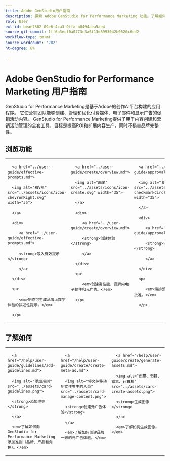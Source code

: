 ```yaml
---
title: Adobe GenStudio用户指南
description: 探索 Adobe GenStudio for Performance Marketing 功能。了解如何创建品牌内资产、生成变体和优化体验。
role: User
exl-id: beae7802-09e6-4ca3-9ffa-b8494aea5ae4
source-git-commit: 1ff6a3ecf0a0773c3a6f13d6993042b0620c6dd2
workflow-type: tm+mt
source-wordcount: '202'
ht-degree: 8%

---
```


# Adobe GenStudio for Performance Marketing 用户指南

GenStudio for Performance Marketing是基于Adobe的创作AI平台构建的应用程序。 它使营销团队能够创建、管理和优化付费媒体、电子邮件和显示广告的促销活动内容。 GenStudio for Performance Marketing提供了用于内容创建和营销活动管理的全套工具，目标是提高ROI和扩展内容生产，同时不损害品牌完整性。

## 浏览功能

<table style="table-layout:fixed">

<tr style="border: 0;">

   <td valign="top">

      <a href="../user-guide/effective-prompts.md">

      <img alt="右V形" src="../assets/icons/icon-chevronRight.svg" width="35">

      </a>

      <div>

         <a href="../user-guide/effective-prompts.md">

         <strong>写入有效提示</strong>

         </a>

      </div>

      <p>

         <em>制作可生成品牌上数字体验的描述性提示。</em>

      </p>

   </td>

   <td valign="top">

      <a href="../user-guide/create/overview.md">

      <img alt="画笔" src="../assets/icons/icon-create.svg" width="35">

      </a>

      <div>

         <a href="../user-guide/create/overview.md">

         <strong>创建体验</strong>

         </a>

      </div>

      <p>

         <em>创建高性能、品牌内电子邮件和元广告。</em>

      </p>

   </td>

   <td valign="top">

      <a href="../user-guide/approvals/overview.md">

      <img alt="复选标记" src="../assets/icons/icon-checkmarkCircle.svg" width="35">

      </a>

      <div>

         <a href="../user-guide/approvals/overview.md">

         <strong>审阅和批准</strong>

         </a>

      </div>

      <p>

         <em>编排营销资产的简化审核和批准。</em>

      </p>

   </td>

   <td valign="top">

      <a href="../user-guide/content/overview.md">

      <img alt="网格" src="../assets/icons/icon-images.svg" width="35">

      </a>

      <div>

         <a href="../user-guide/content/overview.md">

         <strong>管理内容</strong>

         </a>

      </div>

      <p>

         <em>在维护品牌指南的同时查找、管理和重新调整内容用途。</em>

      </p>

   </td>

   <td valign="top">

      <a href="../user-guide/insights/overview.md">

      <img alt="图表" src="../assets/icons/icon-dataAnalytics.svg" width="35">

      </a>

      <div>

         <a href="../user-guide/insights/overview.md">

         <strong>查看分析</strong>

         </a>

      </div>

      <p>

         <em>分析付费媒体渠道的内容有效性。</em>

      </p>

   </td>

</tr>

</table>

## 了解如何

<table style="table-layout:fixed">

<td valign="top">

   <div>

      <a href="/help/user-guide/guidelines/add-guidelines.md">

      <img alt="添加准则" src="../assets/card-guidelines.png">

      <strong>添加准则</strong>

      </a>

   </div>

   <p>

      <em>了解如何向GenStudio for Performance Marketing添加准则（品牌、产品和角色）。</em>

   </p>

</td>

<td valign="top">

   <div>

      <a href="/help/user-guide/create/create-meta-ad.md">

      <img alt="将文件移动到文件夹中的人员" src="../assets/card-manage-content.png">

      <strong>创建元广告体验</strong>

      </a>

   </div>

   <p>

      <em>了解如何创建品牌一致的元广告体验。</em>

   </p>

</td>

<td valign="top">

   <div>

      <a href="/help/user-guide/create/generate-assets.md">

      <img alt="创意、书籍、铅笔、计算机" src="../assets/card-create-assets.png">

      <strong>生成图像</strong>

      </a>

   </div>

   <p>

      <em>了解如何生成图像。</em>

   </p>

</td>

</table>
